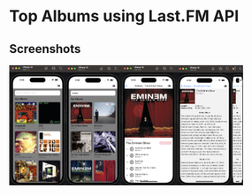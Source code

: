 # Top Albums using Last.FM API


## Screenshots

<div style="display: flex; flex-direction: 'row';">
<!-- <img src="./screenshots/1.png" width=20%> -->
<img src="./screenshots/2.png" width=20%>
<img src="./screenshots/3.png" width=20%>
<img src="./screenshots/4.png" width=20%>
<img src="./screenshots/5.png" width=20%>

<div style="display: flex; flex-direction: 'row';">
<img src="./screenshots/6.png" width=20%>

</div>


</div>